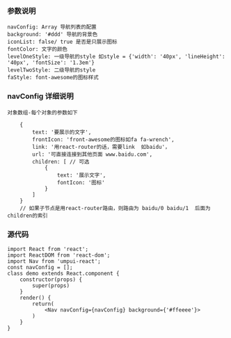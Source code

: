 ### 参数说明  

    navConfig: Array 导航列表的配置
    background: '#ddd' 导航的背景色
    iconList: false/ true 是否是只展示图标
    fontColor: 文字的颜色
    levelOneStyle: 一级导航的style 如style = {'width': '40px', 'lineHeight': '40px', 'fontSize': '1.3em'}
    levelTwoStyle: 二级导航的style
    faStyle: font-awesome的图标样式
### navConfig 详细说明
    对象数组-每个对象的参数如下  
```
    {
        text: '要展示的文字',
        frontIcon: 'front-awesome的图标如fa fa-wrench',
        link: '用react-router的话，需要link  如baidu'，
        url: '可直接连接到其他页面 www.baidu.com',
        children: [ // 可选
            {
                text: '展示文字',
                fontIcon: '图标'
            }
        ]
    }
    // 如果子节点是用react-router路由，则路由为 baidu/0 baidu/1  后面为children的索引
```  
 

### 源代码  
```
import React from 'react';
import ReactDOM from 'react-dom';
import Nav from 'umpui-react';
const navConfig = [];
class demo extends React.component {
    constructor(props) {
        super(props)
    }
    render() {
        return(
            <Nav navConfig={navConfig} background={'#ffeeee'}>
        )
    }
}
```
